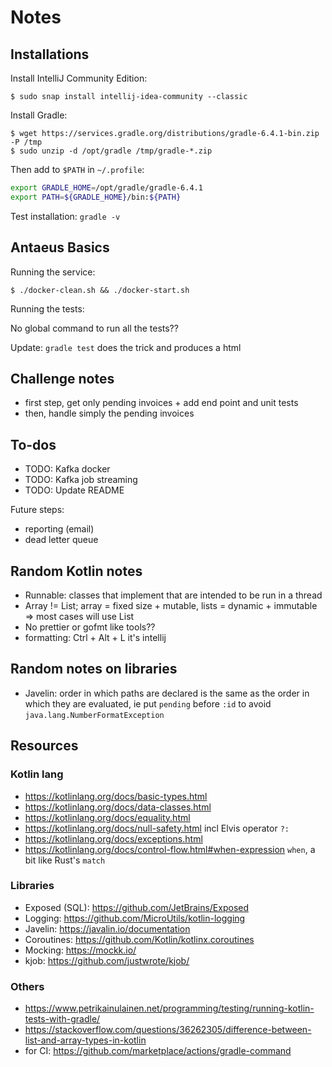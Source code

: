 # Notes

## Installations

Install IntelliJ Community Edition:

```shell
$ sudo snap install intellij-idea-community --classic
```

Install Gradle:

```shell
$ wget https://services.gradle.org/distributions/gradle-6.4.1-bin.zip -P /tmp
$ sudo unzip -d /opt/gradle /tmp/gradle-*.zip
```

Then add to `$PATH` in `~/.profile`:

```bash
export GRADLE_HOME=/opt/gradle/gradle-6.4.1
export PATH=${GRADLE_HOME}/bin:${PATH}
```

Test installation: `gradle -v`

## Antaeus Basics

Running the service:

```shell
$ ./docker-clean.sh && ./docker-start.sh
```

Running the tests:

No global command to run all the tests??

Update: `gradle test` does the trick and produces a html

## Challenge notes

- first step, get only pending invoices + add end point and unit tests
- then, handle simply the pending invoices

## To-dos

- TODO: Kafka docker
- TODO: Kafka job streaming
- TODO: Update README

Future steps:
- reporting (email)
- dead letter queue

## Random Kotlin notes

- Runnable: classes that implement that are intended to be run in a thread
- Array != List; array = fixed size + mutable, lists = dynamic + immutable => most cases will use List
- No prettier or gofmt like tools??
- formatting: Ctrl + Alt + L it's intellij

## Random notes on libraries

- Javelin: order in which paths are declared is the same as the order in which they are evaluated, ie put `pending` before `:id` to avoid `java.lang.NumberFormatException` 

## Resources

### Kotlin lang

- https://kotlinlang.org/docs/basic-types.html
- https://kotlinlang.org/docs/data-classes.html
- https://kotlinlang.org/docs/equality.html
- https://kotlinlang.org/docs/null-safety.html incl Elvis operator `?:`
- https://kotlinlang.org/docs/exceptions.html
- https://kotlinlang.org/docs/control-flow.html#when-expression `when`, a bit like Rust's `match`

### Libraries

- Exposed (SQL): https://github.com/JetBrains/Exposed
- Logging: https://github.com/MicroUtils/kotlin-logging
- Javelin: https://javalin.io/documentation
- Coroutines: https://github.com/Kotlin/kotlinx.coroutines
- Mocking: https://mockk.io/
- kjob: https://github.com/justwrote/kjob/

### Others

- https://www.petrikainulainen.net/programming/testing/running-kotlin-tests-with-gradle/
- https://stackoverflow.com/questions/36262305/difference-between-list-and-array-types-in-kotlin
- for CI: https://github.com/marketplace/actions/gradle-command